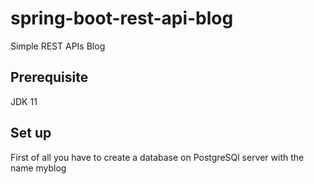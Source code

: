 # spring-boot-rest-api-blog
Simple REST APIs Blog

## Prerequisite
JDK 11

## Set up 
First of all you have to create a database on PostgreSQl server with the name myblog
